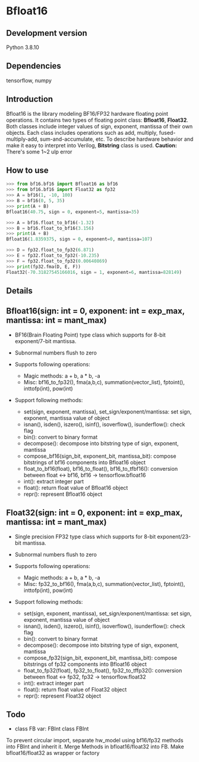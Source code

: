 # Bfloat16

## Development version
 Python 3.8.10

## Dependencies
 tensorflow, numpy

## Introduction
 Bfloat16 is the library modeling BF16/FP32 hardware floating point operations. It contains two types of floating point class: **Bfloat16**, **Float32**. Both classes include integer values of sign, exponent, mantissa of their own objects. Each class includes operations such as add, multiply, fused-multiply-add, sum-and-accumulate, etc. To describe hardware behavior and make it easy to interpret into Verilog, **Bitstring** class is used.
 **Caution:** There's some 1~2 ulp error

## How to use
```python
>>> from bf16.bf16 import Bfloat16 as bf16
>>> from bf16.bf16 import Float32 as fp32
>>> A = bf16(1, -10, 100)
>>> B = bf16(0, 5, 35)
>>> print(A + B)
Bfloat16(40.75, sign = 0, exponent=5, mantissa=35)
```
```python
>>> A = bf16.float_to_bf16(-1.32)
>>> B = bf16.float_to_bf16(3.156)
>>> print(A + B)
Bfloat16(1.8359375, sign = 0, exponent=0, mantissa=107)
```
```python
>>> D = fp32.float_to_fp32(6.871)
>>> E = fp32.float_to_fp32(-10.235)
>>> F = fp32.float_to_fp32(0.00640869)
>>> print(fp32.fma(D, E, F))
Float32(-70.31827545166016, sign = 1, exponent=6, mantissa=828149)
```

## Details
 ## Bfloat16(sign: int = 0, exponent: int = exp_max, mantissa: int = mant_max)
 - BF16(Brain Floating Point) type class which supports for 8-bit exponent/7-bit mantissa.

 - Subnormal numbers flush to zero

 - Supports following operations:
   - Magic methods: a + b, a * b, -a
   - Misc: bf16_to_fp32(), fma(a,b,c), summation(vector_list), fptoint(), inttofp(int), pow(int)

 - Support following methods:
   - set(sign, exponent, mantissa), set_sign/exponent/mantissa: set sign, exponent, mantissa value of object
   - isnan(), isden(), iszero(), isinf(), isoverflow(), isunderflow(): check flag
   - bin(): convert to binary format
   - decompose(): decompose into bitstring type of sign, exponent, mantissa
   - compose_bf16(sign_bit, exponent_bit, mantissa_bit): compose bitstrings of bf16 components into Bfloat16 object
   - float_to_bf16(float), bf16_to_float(), bf16_to_tfbf16(): conversion between  float <-> bf16, bf16 -> tensorflow.bfloat16
   - int(): extract integer part
   - float(): return float value of Bfloat16 object
   - repr(): represent Bfloat16 object
 
 ## Float32(sign: int = 0, exponent: int = exp_max, mantissa: int = mant_max)
 - Single precision FP32 type class which supports for 8-bit exponent/23-bit mantissa.

 - Subnormal numbers flush to zero

 - Supports following operations:
   - Magic methods: a + b, a * b, -a
   - Misc: fp32_to_bf16(), fma(a,b,c), summation(vector_list), fptoint(), inttofp(int), pow(int)

 - Support following methods:
   - set(sign, exponent, mantissa), set_sign/exponent/mantissa: set sign, exponent, mantissa value of object
   - isnan(), isden(), iszero(), isinf(), isoverflow(), isunderflow(): check flag
   - bin(): convert to binary format
   - decompose(): decompose into bitstring type of sign, exponent, mantissa
   - compose_fp32(sign_bit, exponent_bit, mantissa_bit): compose bitstrings of fp32 components into Bfloat16 object
   - float_to_fp32(float), fp32_to_float(), fp32_to_tffp32(): conversion between  float <-> fp32, fp32 -> tensorflow.float32
   - int(): extract integer part
   - float(): return float value of Float32 object
   - repr(): represent Float32 object
   

## Todo
 - class FB
   var: FBInt
class FBInt

To prevent circular import, separate hw_model using bf16/fp32 methods into FBInt and inherit it.
Merge Methods in bfloat16/float32 into FB. Make bfloat16/float32 as wrapper or factory
